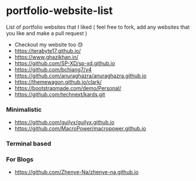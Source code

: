 # portfolio-website-list
List of portfolio websites that I liked ( feel free to fork, add any websites that you like and make a pull request )

* Checkout my website too :sweat:
* https://terabyte17.github.io/
* https://www.ghazikhan.in/
* https://github.com/SP-XD/sp-xd.github.io
* https://github.com/bchiang7/v4
* https://github.com/anuraghazra/anuraghazra.github.io
* https://themewagon.github.io/clark/
* https://bootstrapmade.com/demo/Personal/
* https://github.com/technext/kards.git




### Minimalistic
* https://github.com/guilyx/guilyx.github.io
* https://github.com/MacroPower/macropower.github.io



### Terminal based



### For Blogs
* https://github.com/Zhenye-Na/zhenye-na.github.io

